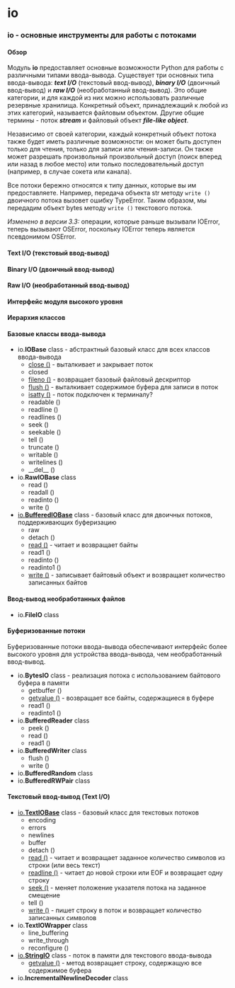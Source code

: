 # io

### io - основные инструменты для работы с потоками

#### Обзор

Модуль **io** предоставляет основные возможности Python для работы с различными типами ввода-вывода. Существует три основных типа ввода-вывода: _**text I/O**_ \(текстовый ввод-вывод\), _**binary I/O**_ \(двоичный ввод-вывод\) и _**raw I/O**_ \(необработанный ввод-вывод\). Это общие категории, и для каждой из них можно использовать различные резервные хранилища. Конкретный объект, принадлежащий к любой из этих категорий, называется файловым объектом. Другие общие термины - поток _**stream**_ и файловый объект _**file-like object**_.

Независимо от своей категории, каждый конкретный объект потока также будет иметь различные возможности: он может быть доступен только для чтения, только для записи или чтения-записи. Он также может разрешать произвольный произвольный доступ \(поиск вперед или назад в любое место\) или только последовательный доступ \(например, в случае сокета или канала\).

Все потоки бережно относятся к типу данных, которые вы им предоставляете. Например, передача объекта str методу `write ()` двоичного потока вызовет ошибку TypeError. Таким образом, мы передадим объект bytes методу `write ()` текстового потока.

_Изменено в версии 3.3:_ операции, которые раньше вызывали IOError, теперь вызывают OSError, поскольку IOError теперь является псевдонимом OSError.

#### Text I/O \(текстовый ввод-вывод\)

#### Binary I/O \(двоичный ввод-вывод\)

#### Raw I/O \(необработанный ввод-вывод\)

#### Интерфейс модуля высокого уровня

#### Иерархия классов

#### Базовые классы ввода-вывода

* io.**IOBase** class - абстрактный базовый класс для всех классов ввода-вывода
  * [close \(\)](io.iobase/io.iobase.close.md) - выталкивает и закрывает поток
  * closed
  * [fileno \(\)](io.iobase/io.iobase.fileno.md) - возвращает базовый файловый дескриптор
  * [flush \(\)](io.iobase/io.iobase.flush.md) - выталкивает содержимое буфера для записи в поток
  * [isatty \(\)](io.iobase/io.iobase.isatty.md) - поток подключен к терминалу?
  * readable \(\)
  * readline \(\)
  * readlines \(\)
  * seek \(\)
  * seekable \(\)
  * tell \(\)
  * truncate \(\)
  * writable \(\)
  * writelines \(\)
  * \_\_del\_\_ \(\)
* io.**RawIOBase** class
  * read \(\)
  * readall \(\)
  * readinto \(\)
  * write \(\)
* [io.**BufferedIOBase**](io.bufferediobase/) class - базовый класс для двоичных потоков, поддерживающих буферизацию
  * raw
  * detach \(\)
  * [read \(\)](io.bufferediobase/io.bufferediobase.read.md) - читает и возвращает байты
  * read1 \(\)
  * readinto \(\)
  * readinto1 \(\)
  * [write \(\)](io.bufferediobase/io.bufferediobase.write.md) - записывает байтовый объект и возвращает количество записанных байтов

#### Ввод-вывод необработанных файлов

* io.**FileIO** class

#### Буферизованные потоки

Буферизованные потоки ввода-вывода обеспечивают интерфейс более высокого уровня для устройства ввода-вывода, чем необработанный ввод-вывод.

* io.**BytesIO** class - реализация потока с использованием байтового буфера в памяти
  * getbuffer \(\)
  * [getvalue \(\)](io.bytesio/io.bytesio.getvalue.md) - возвращает все байты, содержащиеся в буфере
  * read1 \(\)
  * readinto1 \(\)
* io.**BufferedReader** class
  * peek \(\)
  * read \(\)
  * read1 \(\)
* io.**BufferedWriter** class
  * flush \(\)
  * write \(\)
* io.**BufferedRandom** class
* io.**BufferedRWPair** class

#### Текстовый ввод-вывод \(Text I/O\)

* [io.**TextIOBase**](io.textiobase/) class - базовый класс для текстовых потоков
  * encoding
  * errors
  * newlines
  * buffer
  * detach \(\)
  * [read \(\)](io.textiobase/io.textiobase.read.md) - читает и возвращает заданное количество символов из строки \(или весь текст\)
  * [readline \(\)](io.textiobase/io.textiobase.readline.md) - читает до новой строки или EOF и возвращает одну строку
  * [seek \(\)](io.textiobase/io.textiobase.seek.md) - меняет положение указателя потока на заданное смещение
  * tell \(\)
  * [write \(\)](io.textiobase/io.textiobase.write.md) - пишет строку в поток и возвращает количество записанных символов
* io.**TextIOWrapper** class
  * line\_buffering
  * write\_through
  * reconfigure \(\)
* [io.**StringIO**](io.stringio/) class - поток в памяти для текстового ввода-вывода
  * [getvalue \(\)](io.stringio/io.stringio.getvalue.md) - метод возвращает строку, содержащую все содержимое буфера
* io.**IncrementalNewlineDecoder** class

